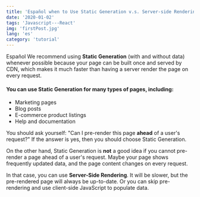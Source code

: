 ```yaml
---
title: 'Español when to Use Static Generation v.s. Server-side Rendering'
date: '2020-01-02'
tags: 'Javascript---React'
img: 'firstPost.jpg'
lang: 'es'
category: 'tutorial'
---
```


Español We recommend using **Static Generation** (with and without data) whenever possible because your page can be built once and served by CDN, which makes it much faster than having a server render the page on every request.

#### You can use Static Generation for many types of pages, including:

- Marketing pages
- Blog posts
- E-commerce product listings
- Help and documentation

You should ask yourself: "Can I pre-render this page **ahead** of a user's request?" If the answer is yes, then you should choose Static Generation.

On the other hand, Static Generation is **not** a good idea if you cannot pre-render a page ahead of a user's request. Maybe your page shows frequently updated data, and the page content changes on every request.

In that case, you can use **Server-Side Rendering**. It will be slower, but the pre-rendered page will always be up-to-date. Or you can skip pre-rendering and use client-side JavaScript to populate data.
